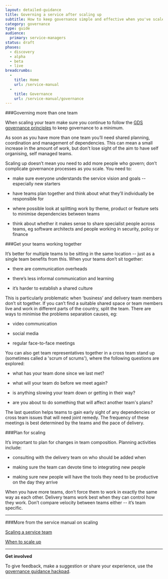 ```yaml
---
layout: detailed-guidance
title: Governing a service after scaling up
subtitle: How to keep governance simple and effective when you've scaled your team
category: governance
type: guide
audience:
  primary: service-managers
status: draft
phases:
  - discovery
  - alpha
  - beta
  - live
breadcrumbs:
  -
    title: Home
    url: /service-manual
  -
    title: Governance
    url: /service-manual/governance
---
```


###Governing more than one team

When scaling your team make sure you continue to follow the [GDS governance principles](/service-manual/governance/governance-principles) to keep governance to a minimum.

As soon as you have more than one team you’ll need shared planning, coordination and management of dependencies. This can mean a small increase in the amount of work, but don't lose sight of the aim to have self organising, self managed teams.

Scaling up doesn’t mean you need to add more people who govern; don’t complicate governance processes as you scale. You need to:

* make sure everyone understands the service vision and goals -- especially new starters

* have teams plan together and think about what they’ll individually be responsible for

* where possible look at splitting work by theme, product or feature sets to minimise dependencies between teams

* think about whether it makes sense to share specialist people across teams, eg software architects and people working in security, policy or finance

###Get your teams working together

It’s better for multiple teams to be sitting in the same location -- just as a single team benefits from this. When your teams don’t sit together:

* there are communication overheads

* there’s less informal communication and learning

* it’s harder to establish a shared culture

This is particularly problematic when ‘business’ and delivery team members don’t sit together. If you can’t find a suitable shared space or team members live and work in different parts of the country, split the team. There are ways to minimise the problems separation causes, eg:

* video communication

* social media

* regular face-to-face meetings

You can also get team representatives together in a cross team stand up (sometimes called a 'scrum of scrums'), where the following questions are explored:

* what has your team done since we last met?

* what will your team do before we meet again?

* is anything slowing your team down or getting in their way?

* are you about to do something that will affect another team's plans?

The last question helps teams to gain early sight of any dependencies or cross team issues that will need joint remedy. The frequency of these meetings is best determined by the teams and the pace of delivery.

###Plan for scaling

It’s important to plan for changes in team composition. Planning activities include: 

* consulting with the delivery team on who should be added when

* making sure the team can devote time to integrating new people

* making sure new people will have the tools they need to be productive on the day they arrive

When you have more teams, don’t force them to work in exactly the same way as each other. Delivery teams work best when they can control how they work. Don’t compare velocity between teams either -- it’s team specific. 

<hr>

###More from the service manual on scaling

[Scaling a service team](/service-manual/governance/index)

[When to scale up](/service-manual/governance/when-to-scale-up)

<hr>

**Get involved**

To give feedback, make a suggestion or share your experience, use the [governance guidance hackpad](https://gds-governance-guidance.hackpad.com/Governing-a-scaled-service-7BVjUS2Q6os).